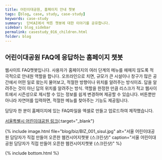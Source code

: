 ```yaml
---
title: 어린이대공원, 홈페이지 안내 챗봇
tags: [blog, case, study, case-study]
keywords: case-study
summary:  단비AI에서 싹튼 챗봇에 대한 이야기를 공유합니다.
sidebar: blog_sidebar
permalink: casestudy_016_children.html
folder: blog
---
```



## 어린이대공원 FAQ에 응답하는 홈페이지 챗봇
웹사이트 FAQ챗봇입니다. 사용자가 홈페이지의 여러 단계의 메뉴를 헤매지 않도록 적극적으로 안내원 역할을 합니다. 오프라인으로 치면, 규모가 큰 시설이나 창구가 많은 공간에서 어떤 일로 왔는지 물어보고, 적절한 방향이나 위치를 알려주는 방식이죠. 답을 알려주는 것이 아닌 답의 위치를 알려주는 방식. 역할을 한정한 만큼 리스크가 적고 웹사이트에서 시즌성으로 제시할 수 있는 정보를 쉽게 변경하며 제공할 수 있습니다. 버튼뿐만 아니라 자연어를 입력하면, 적절한 메뉴를 찾아주는 기능도 제공됩니다.

담당자 한 분이 홈페이지에 있는 FAQ파일을 엑셀로 만들고 업로드하여 제작했습니다.

[서울특별시 어린이대공원 링크](https://www.sisul.or.kr/open_content/childrenpark/){:target="_blank"}

{% include image.html file="blog/biz/BIZ_001_sisul.jpg" alt="서울 어린이대공원 담당자가 직접 만들어 오픈한 웹컨시어지챗봇 (스크린샷)" caption="서울 어린이대공원 담당자가 직접 만들어 오픈한 웹컨시어지챗봇 (스크린샷)" %}


{% include bottom.html %}